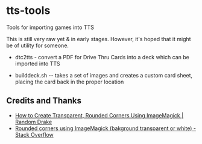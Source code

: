 # tts-tools
Tools for importing games into TTS

This is still very raw yet & in early stages. However, it's hoped that it might be of utility for someone.

* dtc2tts - convert a PDF for Drive Thru Cards into a deck which can be imported into TTS

* builddeck.sh -- takes a set of images and creates a custom card sheet, placing the card back in the proper location 








## Credits and Thanks

* [How to Create Transparent, Rounded Corners Using ImageMagick | Random Drake](https://randomdrake.com/2008/05/29/how-to-create-transparent-rounded-corners-using-imagemagick/)
* [Rounded corners using ImageMagick (bakground transparent or white) - Stack Overflow](https://stackoverflow.com/questions/1915726/rounded-corners-using-imagemagick-bakground-transparent-or-white/1916256#1916256)
